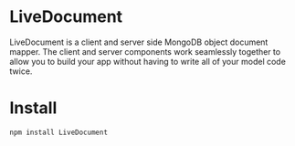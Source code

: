 LiveDocument
============

  LiveDocument is a client and server side MongoDB object document mapper.  The
client and server components work seamlessly together to allow you to build
your app without having to write all of your model code twice.

Install
=======

```zsh
npm install LiveDocument
```

